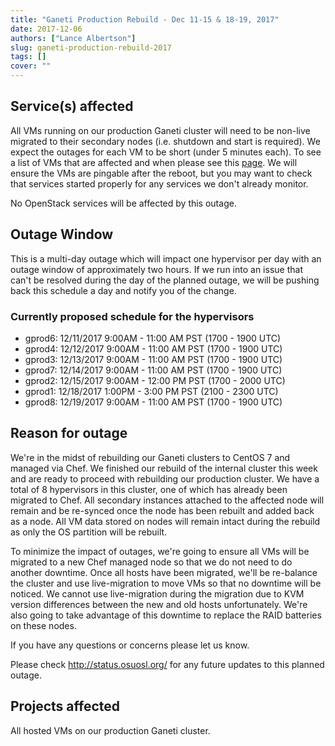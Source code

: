 ```yaml
---
title: "Ganeti Production Rebuild - Dec 11-15 & 18-19, 2017"
date: 2017-12-06
authors: ["Lance Albertson"]
slug: ganeti-production-rebuild-2017
tags: []
cover: ""
---
```


## Service(s) affected

All VMs running on our production Ganeti cluster will need to be non-live migrated to their secondary nodes (i.e.
shutdown and start is required). We expect the outages for each VM to be short (under 5 minutes each). To see a list of
VMs that are affected and when please see this [page](https://goo.gl/QEQsyu). We will ensure the VMs are pingable after
the reboot, but you may want to check that services started properly for any services we don't already monitor.

No OpenStack services will be affected by this outage.

## Outage Window

This is a multi-day outage which will impact one hypervisor per day with an outage window of approximately two hours. If
we run into an issue that can't be resolved during the day of the planned outage, we will be pushing back this schedule
a day and notify you of the change.

### Currently proposed schedule for the hypervisors

- gprod6: 12/11/2017 9:00AM - 11:00 AM PST (1700 - 1900 UTC)
- gprod4: 12/12/2017 9:00AM - 11:00 AM PST (1700 - 1900 UTC)
- gprod3: 12/13/2017 9:00AM - 11:00 AM PST (1700 - 1900 UTC)
- gprod7: 12/14/2017 9:00AM - 11:00 AM PST (1700 - 1900 UTC)
- gprod2: 12/15/2017 9:00AM - 12:00 PM PST (1700 - 2000 UTC)
- gprod1: 12/18/2017 1:00PM - 3:00 PM PST (2100 - 2300 UTC)
- gprod8: 12/19/2017 9:00AM - 11:00 AM PST (1700 - 1900 UTC)

## Reason for outage

We're in the midst of rebuilding our Ganeti clusters to CentOS 7 and managed via Chef. We finished our rebuild of the
internal cluster this week and are ready to proceed with rebuilding our production cluster. We have a total of 8
hypervisors in this cluster, one of which has already been migrated to Chef. All secondary instances attached to the
affected node will remain and be re-synced once the node has been rebuilt and added back as a node. All VM data stored
on nodes will remain intact during the rebuild as only the OS partition will be rebuilt.

To minimize the impact of outages, we're going to ensure all VMs will be migrated to a new Chef managed node so that we
do not need to do another downtime. Once all hosts have been migrated, we'll be re-balance the cluster and use
live-migration to move VMs so that no downtime will be noticed. We cannot use live-migration during the migration due to
KVM version differences between the new and old hosts unfortunately. We're also going to take advantage of this downtime
to replace the RAID batteries on these nodes.

If you have any questions or concerns please let us know.

Please check <http://status.osuosl.org/> for any future updates to this planned outage.

## Projects affected

All hosted VMs on our production Ganeti cluster.
